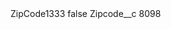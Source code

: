 <?xml version="1.0" encoding="UTF-8"?>
<CustomMetadata xmlns="http://soap.sforce.com/2006/04/metadata" xmlns:xsi="http://www.w3.org/2001/XMLSchema-instance" xmlns:xsd="http://www.w3.org/2001/XMLSchema">
    <label>ZipCode1333</label>
    <protected>false</protected>
    <values>
        <field>Zipcode__c</field>
        <value xsi:type="xsd:string">8098</value>
    </values>
</CustomMetadata>
